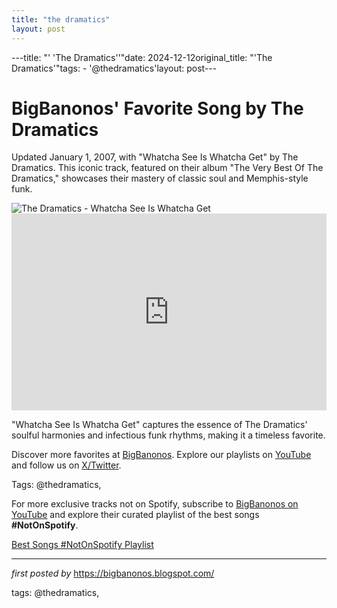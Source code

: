 ```yaml
---
title: "the dramatics"
layout: post
---
```

---title: "' 'The Dramatics''"date: 2024-12-12original_title: "'The Dramatics'"tags:  - '@thedramatics'layout: post---<!-- Post Title --><h1 >BigBanonos' Favorite Song by The Dramatics</h1> <!-- Introductory Text --><p >Updated January 1, 2007, with "Whatcha See Is Whatcha Get" by The Dramatics. This iconic track, featured on their album "The Very Best Of The Dramatics," showcases their mastery of classic soul and Memphis-style funk.</p> <!-- Featured Image --><div > <img src="https://upload.wikimedia.org/wikipedia/en/thumb/b/b8/Dramatics_-_Whatcha_See_Is_Whatcha_Get_album_cover.jpg/220px-Dramatics_-_Whatcha_See_Is_Whatcha_Get_album_cover.jpg" alt="The Dramatics - Whatcha See Is Whatcha Get" /></div> <!-- YouTube Video Embed --><div > <iframe width="100%" height="315" src="https://www.youtube.com/embed/PgG6SU8L-dI" title="The Dramatics - Whatcha See is Whatcha Get (Official Audio)" frameborder="0" allow="accelerometer; autoplay; clipboard-write; encrypted-media; gyroscope; picture-in-picture; web-share" referrerpolicy="strict-origin-when-cross-origin" allowfullscreen></iframe></div> <!-- Song Information --><div > <p>"Whatcha See Is Whatcha Get" captures the essence of The Dramatics' soulful harmonies and infectious funk rhythms, making it a timeless favorite.</p></div> <!-- Footer Links --><div > <p>Discover more favorites at <a href="https://bigbanonos.blogspot.com/" target="_blank">BigBanonos</a>. Explore our playlists on <a href="https://www.youtube.com/@BigBanonos" target="_blank">YouTube</a> and follow us on <a href="https://x.com/bigbanonos" target="_blank">X/Twitter</a>.</p></div> <!-- Tags --><p >Tags: @thedramatics,</p><!--Subscribe and Playlist Links--><div>    <p>For more exclusive tracks not on Spotify, subscribe to <a href="https://www.youtube.com/@BigBanonos" target="_blank">BigBanonos on YouTube</a> and explore their curated playlist of the best songs <strong>#NotOnSpotify</strong>.</p>    <p><a href="https://www.youtube.com/playlist?list=PLtuNtuTatqI0kFahUCbtbfenC_ET5O_tr" target="_blank">Best Songs #NotOnSpotify Playlist<br /></a></p></div><hr /><p><em>first posted by</em> <a href="https://bigbanonos.blogspot.com/" rel="noopener" target="_new">https://bigbanonos.blogspot.com/</a></p><p>tags: @thedramatics,</p>